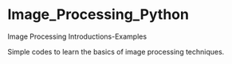 # Image_Processing_Python
Image Processing Introductions-Examples

Simple codes to learn the basics of image processing techniques. 
